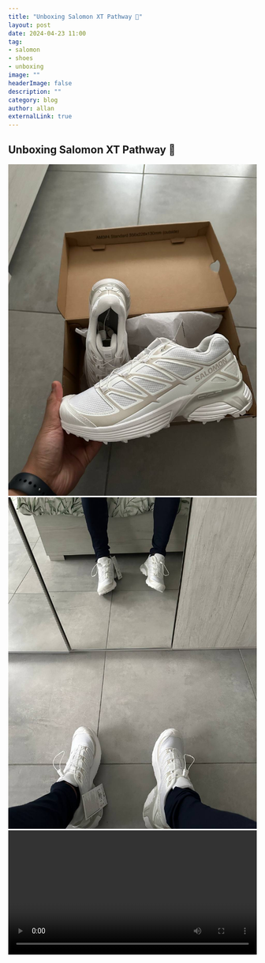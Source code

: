 ```yaml
---
title: "Unboxing Salomon XT Pathway 👟"
layout: post
date: 2024-04-23 11:00
tag: 
- salomon
- shoes
- unboxing
image: ""
headerImage: false
description: ""
category: blog
author: allan
externalLink: true
---
```


## Unboxing Salomon XT Pathway 👟


<div>
    <img class="image" src="https://github.com/Allan-Nava/Allan-Nava.github.io/blob/master/assets/images/salomon-xt-pathway.jpg?raw=true" alt="salomon" />
</div>

<div>
    <img class="image" src="https://github.com/Allan-Nava/Allan-Nava.github.io/blob/master/assets/images/salomon-xt-pathway-2.jpg?raw=true" alt="salomon" />
</div>


<div>
    <video class="fullscreen fill" width="100%" autoplay loop controls mute autostart="false" >
        <source src="https://github.com/Allan-Nava/Allan-Nava.github.io/raw/master/assets/video/salomon-xt-pathway.MOV" type="video/mp4" mute >
    </video>
</div>
